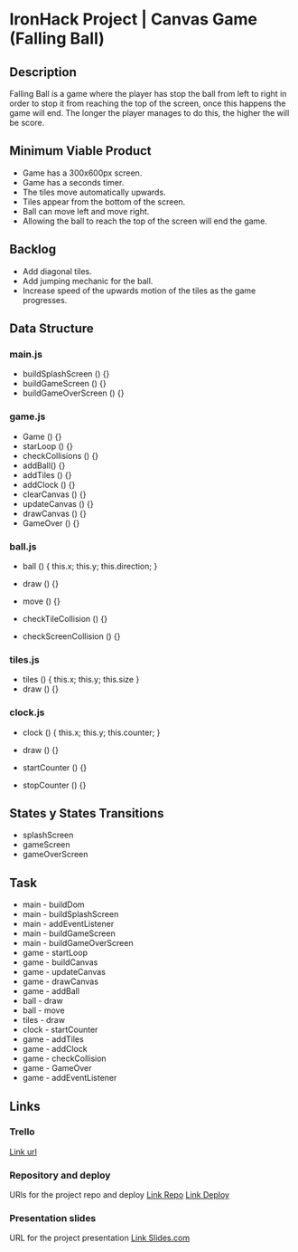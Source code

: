 # IronHack Project | Canvas Game (Falling Ball)

## Description

Falling Ball is a game where the player has stop the ball from left to right in order to stop it from reaching the top of the screen, once this happens the game will end. The longer the player manages to do this, the higher the will be score.

## Minimum Viable Product

- Game has a 300x600px screen.
- Game has a seconds timer.
- The tiles move automatically upwards.
- Tiles appear from the bottom of the screen.
- Ball can move left and move right.
- Allowing the ball to reach the top of the screen will end the game.

## Backlog

- Add diagonal tiles.
- Add jumping mechanic for the ball.
- Increase speed of the upwards motion of the tiles as the game progresses.

## Data Structure

### main.js

- buildSplashScreen () {}
- buildGameScreen () {}
- buildGameOverScreen () {}

### game.js

- Game () {}
- starLoop () {}
- checkCollisions () {}
- addBall() {}
- addTiles () {}
- addClock () {}
- clearCanvas () {}
- updateCanvas () {}
- drawCanvas () {}
- GameOver () {}

### ball.js 

- ball () {
    this.x;
    this.y;
    this.direction;
}

- draw () {}
- move () {}
- checkTileCollision () {}
- checkScreenCollision () {}

### tiles.js 

- tiles () {
    this.x;
    this.y;
    this.size
}
- draw () {}

### clock.js
- clock () {
    this.x;
    this.y;
    this.counter;
}

- draw () {}
- startCounter () {}
- stopCounter () {}

## States y States Transitions

- splashScreen
- gameScreen
- gameOverScreen

## Task

- main - buildDom
- main - buildSplashScreen
- main - addEventListener
- main - buildGameScreen
- main - buildGameOverScreen
- game - startLoop
- game - buildCanvas
- game - updateCanvas
- game - drawCanvas
- game - addBall
- ball - draw
- ball - move
- tiles - draw
- clock - startCounter
- game - addTiles
- game - addClock
- game - checkCollision
- game - GameOver
- game - addEventListener

## Links

### Trello
[Link url](https://trello.com/b/h4hj6kRy)

### Repository and deploy
URls for the project repo and deploy
[Link Repo](https://github.com/SantAndresP/ironhack-canvas-game-project)
[Link Deploy]()

### Presentation slides
URL for the project presentation
[Link Slides.com]()

